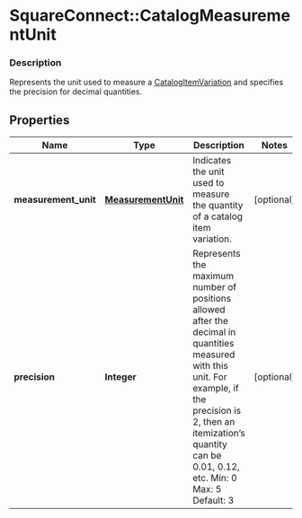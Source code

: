 # SquareConnect::CatalogMeasurementUnit

### Description

Represents the unit used to measure a [CatalogItemVariation](#type-catalogitemvariation) and specifies the precision for decimal quantities.

## Properties
Name | Type | Description | Notes
------------ | ------------- | ------------- | -------------
**measurement_unit** | [**MeasurementUnit**](MeasurementUnit.md) | Indicates the unit used to measure the quantity of a catalog item variation. | [optional] 
**precision** | **Integer** |  Represents the maximum number of positions allowed after the decimal in quantities measured with this unit. For example, if the precision is 2, then an itemization’s quantity can be 0.01, 0.12, etc.  Min: 0  Max: 5  Default: 3 | [optional] 


